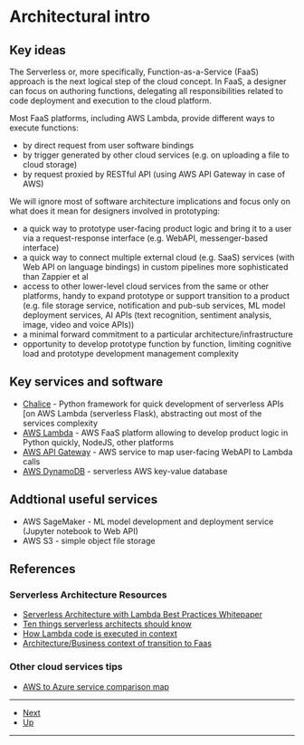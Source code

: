# Architectural intro

## Key ideas

The Serverless or, more specifically, Function-as-a-Service (FaaS) approach is the next logical step of the cloud concept. 
In FaaS, a designer can focus on authoring functions, delegating all responsibilities related to code deployment and execution to the cloud platform.

Most FaaS platforms, including AWS Lambda, provide different ways to execute functions:

- by direct request from user software bindings
- by trigger generated by other cloud services (e.g. on uploading a file to cloud storage)
- by request proxied by RESTful API (using AWS API Gateway in case of AWS)

We will ignore most of software architecture implications and focus only on what does it mean for designers involved in prototyping:

- a quick way to prototype user-facing product logic and bring it to a user via a request-response interface (e.g. WebAPI, messenger-based interface)
- a quick way to connect multiple external cloud (e.g. SaaS) services (with Web API on language bindings) in custom pipelines more sophisticated than Zappier et al
- access to other lower-level cloud services from the same or other platforms, handy to expand prototype or support transition to a product (e.g. file storage service, 
notification and pub-sub services, ML model deployment services, AI APIs (text recognition, sentiment analysis, image, video and voice APIs)) 
- a minimal forward commitment to a particular architecture/infrastructure
- opportunity to develop prototype function by function, limiting cognitive load and prototype development management complexity

## Key services and software

- [Chalice](https://aws.github.io/chalice/) - Python framework for quick development of serverless APIs [on AWS Lambda (serverless Flask), abstracting out most of the services complexity
- [AWS Lambda](https://aws.amazon.com/lambda/) - AWS FaaS platform allowing to develop product logic in Python quickly, NodeJS, other platforms
- [AWS API Gateway](https://aws.amazon.com/api-gateway/) - AWS service to map user-facing WebAPI to Lambda calls
- [AWS DynamoDB](https://aws.amazon.com/dynamodb/) - serverless AWS key-value database

## Addtional useful services

- AWS SageMaker - ML model development and deployment service (Jupyter notebook to Web API)
- AWS S3 - simple object file storage

## References

### Serverless Architecture Resources

* [Serverless Architecture with Lambda Best Practices Whitepaper](https://d1.awsstatic.com/whitepapers/serverless-architectures-with-aws-lambda.pdf)
* [Ten things serverless architects should know](https://aws.amazon.com/blogs/architecture/ten-things-serverless-architects-should-know/)
* [How Lambda code is executed in context](https://docs.aws.amazon.com/lambda/latest/dg/runtimes-context.html)
* [Architecture/Business context of transition to Faas](https://acloudguru.com/blog/engineering/evolution-of-business-logic-from-monoliths-through-microservices-to-functions)

### Other cloud services tips

* [AWS to Azure service comparison map](https://docs.microsoft.com/en-us/azure/architecture/aws-professional/services)

--- 

* [Next](030startup.md)
* [Up](../README.md)

---